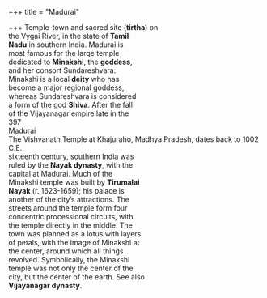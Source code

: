 +++
title = "Madurai"

+++
Temple-town and sacred site (**tirtha**) on  
the Vygai River, in the state of **Tamil**  
**Nadu** in southern India. Madurai is  
most famous for the large temple  
dedicated to **Minakshi**, the **goddess**,  
and her consort Sundareshvara.  
Minakshi is a local **deity** who has  
become a major regional goddess,  
whereas Sundareshvara is considered  
a form of the god **Shiva**. After the fall  
of the Vijayanagar empire late in the  
397  
Madurai  
The Vishvanath Temple at Khajuraho, Madhya Pradesh, dates back to 1002 C.E.  
sixteenth century, southern India was  
ruled by the **Nayak dynasty**, with the  
capital at Madurai. Much of the  
Minakshi temple was built by **Tirumalai**  
**Nayak** (r. 1623-1659); his palace is  
another of the city’s attractions. The  
streets around the temple form four  
concentric processional circuits, with  
the temple directly in the middle. The  
town was planned as a lotus with layers  
of petals, with the image of Minakshi at  
the center, around which all things  
revolved. Symbolically, the Minakshi  
temple was not only the center of the  
city, but the center of the earth. See also  
**Vijayanagar dynasty**.